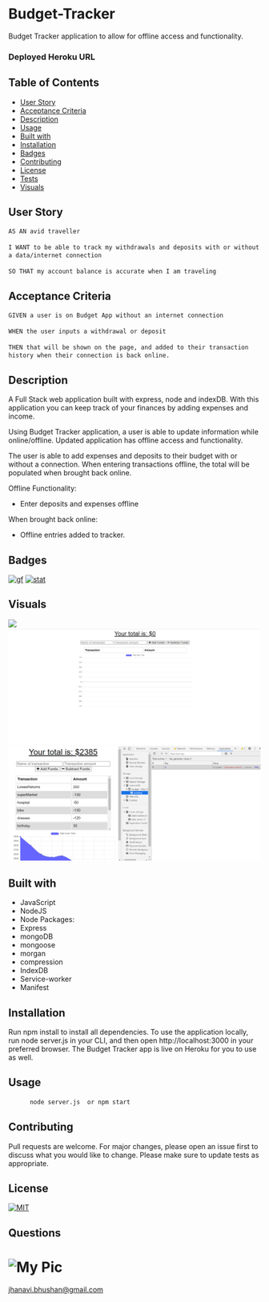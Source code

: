 # Budget-Tracker
Budget Tracker application to allow for offline access and functionality.

### Deployed Heroku URL


## Table of Contents
   * [User Story](#user-story)
   * [Acceptance Criteria](#acceptance-criteria)
   * [Description](#description)
   * [Usage](#usage)
   * [Built with](#built-with)
   * [Installation](#installation)
   * [Badges](#badges)
   * [Contributing](#contributing)
   * [License](#license)
   * [Tests](#tests)
   * [Visuals](#visuals)

## User Story
```
AS AN avid traveller

I WANT to be able to track my withdrawals and deposits with or without a data/internet connection

SO THAT my account balance is accurate when I am traveling

```
## Acceptance Criteria
```
GIVEN a user is on Budget App without an internet connection

WHEN the user inputs a withdrawal or deposit

THEN that will be shown on the page, and added to their transaction history when their connection is back online.

```

## Description
A Full Stack web application built with express, node and indexDB. With this application you can keep track of your finances by adding expenses and income.

Using Budget Tracker application, a user is able to update information while online/offline. Updated application has offline access and functionality.

The user is able to add expenses and deposits to their budget with or without a connection. When entering transactions offline, the total will be populated when brought back online.

Offline Functionality:

  * Enter deposits and expenses offline

When brought back online:

  * Offline entries added to tracker.


## Badges
[![gf](https://img.shields.io/github/followers/sujatha-m?style=social)](https://img.shields.io/github/followers/sujatha-m?style=social)
[![stat](https://img.shields.io/website?url=https%3A%2F%2Fsujatha-m.github.io%2FWeather-Dashboard%2FDevelop%2F)](https://img.shields.io/website?url=https%3A%2F%2Fsujatha-m.github.io%2FWeather-Dashboard%2FDevelop%2F)


## Visuals

![](Demo/budgetTrackerGif.gif)
![](Demo/1.image.png)
![](Demo/2.image.png)

## Built with
* JavaScript
* NodeJS
* Node Packages:
* Express
* mongoDB
* mongoose
* morgan
* compression
* IndexDB
* Service-worker
* Manifest

## Installation 
Run npm install to install all dependencies. To use the application locally, run node server.js in your CLI, and then open http://localhost:3000 in your preferred browser. The Budget Tracker app is live on Heroku for you to use as well.

## Usage
```sh
      node server.js  or npm start
```

## Contributing
Pull requests are welcome. For major changes, please open an issue first to discuss what you would like to change.
Please make sure to update tests as appropriate.


## License 
[![MIT](https://img.shields.io/npm/l/isc?color=Blue&style=plastic)](https://img.shields.io/npm/l/isc?color=Blue&style=plastic)

## Questions
# ![My Pic](https://avatars0.githubusercontent.com/u/59231894?v=4)

jhanavi.bhushan@gmail.com
